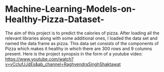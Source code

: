 # Machine-Learning-Models-on-Healthy-Pizza-Dataset-
The aim of this project is to predict the calories of pizza. After loading all the relevant libraries along with some additional ones, I loaded the data set and named the data frame as pizza.  This data set consists of the components of Pizza which makes it healthy in which there are 300 rows and 9 columns present.
Here is the project synopsis in the form of a youtube video: https://www.youtube.com/watch?v=vCclufJJdEs&ab_channel=RaghvendraSinghShaktawat
